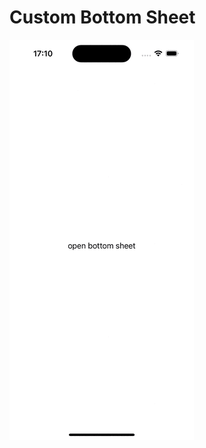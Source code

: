 # Custom Bottom Sheet

![Scalding Logo](https://github.com/milano95a/BottomSheet-II/blob/main/BottomSheet-II/demo.gif) 

